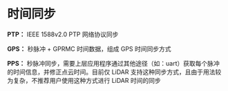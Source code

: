 # 时间同步  
**PTP：** IEEE 1588v2.0 PTP 网络协议同步  

**GPS：** 秒脉冲 + GPRMC 时间数据，组成 GPS 时间同步方式  

**PPS：** 秒脉冲同步，需要上层应用程序通过其他途径（如：uart）获取每个脉冲的时间信息，并修正点云时间。目前仅 LiDAR 支持这种同步方式，且由于用法较为复杂，不推荐用户使用这种方式进行 LiDAR 时间的同步  